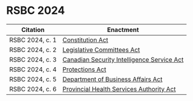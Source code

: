 # RSBC 2024

| Citation        | Enactment                                            |
| --------------- | ---------------------------------------------------- |
| RSBC 2024, c. 1 | [Constitution Act](./1.md)                           |
| RSBC 2024, c. 2 | [Legislative Committees Act](./2.md)                 |
| RSBC 2024, c. 3 | [Canadian Security Intelligence Service Act](./3.md) |
| RSBC 2024, c. 4 | [Protections Act](./4.md)                            |
| RSBC 2024, c. 5 | [Department of Business Affairs Act](./5.md)         |
| RSBC 2024, c. 6 | [Provincial Health Services Authority Act](./6.md)   |
